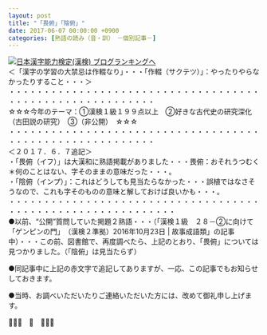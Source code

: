 ```yaml
---
layout: post
title: "「畏俯」「陰俯」"
date: 2017-06-07 00:00:00 +0900
categories: [熟語の読み（音・訓）　－個別記事－]
---
```


[![](/syuusyuu9701/assets/images/「畏俯」「陰俯」-br_c_3028_1.gif)](http://blog.with2.net/link.php?1659096:3028 "日本漢字能力検定(漢検) ブログランキングへ")[日本漢字能力検定(漢検) ブログランキングへ](http://blog.with2.net/link.php?1659096:3028)  
＜「漢字の学習の大禁忌は作輟なり」・・・「作輟（サクテツ）」：やったりやらなかったりすること・・・＞  
・・・・・・・・・・・・・・・・・・・・・・・・・・・・・・・・・・・・・・・・・・・・・・・・・・・・・・・・・  
☆☆☆今年のテーマ：①漢検１級１９９点以上　②好きな古代史の研究深化（古田説の研究）　③（非公開）　☆☆☆　　  
・・・・・・・・・・・・・・・・・・・・・・・・・・・・・・・・・・・・・・・・・・・・・・・・・・・・・・・・・  
＜２０１７．６．７追記＞  
・「畏俯（イフ）」は大漢和に熟語掲載がありました・・・畏俯：おそれうつむく　　＊何のことはない、字そのままの意味だった・・・。  
・「陰俯（インプ）」：これはどうしても見当たらなかった・・・誤植ではなさそうなので、これも字そのものの意味と解しておけば良いかも・・・。  
・・・・・・・・・・・・・・・・・・・・・・・・・・・・・・・・・・・・・・・・・・・・・・・・・・・・・・・・・・・・  
●以前、“公開”質問していた掲題２熟語・・・（「漢検１級　２８－②に向けて　「ゲンピンの門」　（漢検２準拠）2016年10月23日 | 故事成語類」の記事中）・・・この前、図書館で、再度調べたら、上記のとおり、「畏俯」については見つかりました。（「陰俯」は見当たらず）  
  
●同記事中に上記の赤文字で追記してありますが、一応、この記事でもお知らせしておきます。  
  
●当時、お調べいただいたりご連絡いただいた方には、改めて御礼申し上げます。  
  
👋👋👋　🐔　👋👋👋